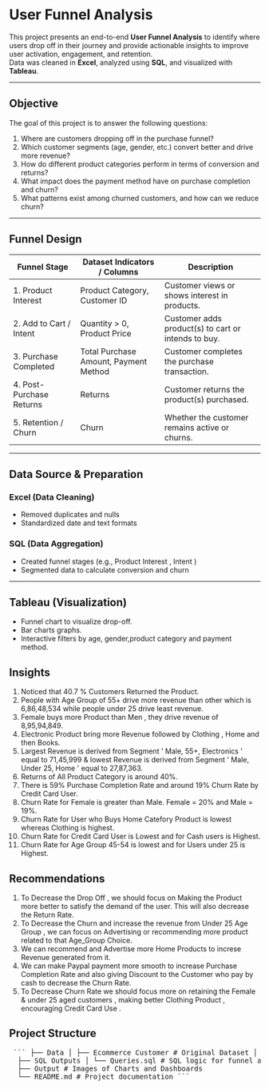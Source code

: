 #  User Funnel Analysis

This project presents an end-to-end **User Funnel Analysis** to identify where users drop off in their journey and provide actionable insights to improve user activation, engagement, and retention.  
Data was cleaned in **Excel**, analyzed using **SQL**, and visualized with **Tableau**.

---

##  Objective

The goal of this project is to answer the following questions: 
1.	Where are customers dropping off in the purchase funnel?
2.	Which customer segments (age, gender, etc.) convert better and drive more revenue?
3.	How do different product categories perform in terms of conversion and returns?
4.	What impact does the payment method have on purchase completion and churn?
5.	What patterns exist among churned customers, and how can we reduce churn?

---

##  Funnel Design

| Funnel Stage            | Dataset Indicators / Columns                | Description                                              |
|-------------------------|---------------------------------------------|----------------------------------------------------------|
| 1. Product Interest     | Product Category, Customer ID               | Customer views or shows interest in products.            |
| 2. Add to Cart / Intent | Quantity > 0, Product Price                 | Customer adds product(s) to cart or intends to buy.      |
| 3. Purchase Completed   | Total Purchase Amount, Payment Method       | Customer completes the purchase transaction.             |
| 4. Post-Purchase Returns| Returns                                     | Customer returns the product(s) purchased.               |
| 5. Retention / Churn    | Churn                                       | Whether the customer remains active or churns.           |

---

##  Data Source & Preparation

###  Excel (Data Cleaning)
- Removed duplicates and nulls
- Standardized date and text formats

###  SQL (Data Aggregation)
- Created funnel stages (e.g., Product Interest , Intent )
- Segmented data to calculate conversion and churn

---

##  Tableau (Visualization)
- Funnel chart to visualize drop-off.
- Bar charts graphs.
- Interactive filters by age, gender,product category and payment method.

##  Insights
1. Noticed that 40.7 % Customers Returned the Product.
2. People with Age Group of 55+ drive more revenue than other which is 6,86,48,534 while people under 25 drive least revenue.
3. Female buys more Product than Men , they drive revenue of 8,95,94,849.
4. Electronic Product bring more Revenue followed by Clothing , Home and then Books.
5. Largest Revenue is derived from Segment ' Male, 55+, Electronics ' equal to 71,45,999 & lowest Revenue is derived from Segment ' Male, Under 25, Home ' equal to 27,87,363.
6. Returns of All Product Category is around 40%.
7. There is 59% Purchase Completion Rate and around 19% Churn Rate by Credit Card User.
8. Churn Rate for Female is greater than Male. Female = 20% and Male = 19%.
9. Churn Rate for User who Buys Home Catefory Product is lowest whereas Clothing is highest.
10. Churn Rate for Credit Card User is Lowest and for Cash users is Highest.
11. Churn Rate for Age Group 45-54 is lowest and for Users under 25 is Highest.


## Recommendations
1. To Decrease the Drop Off , we should focus on Making the Product more better to satisfy the demand of the user. This will also decrease the Return Rate.
2. To Decrease the Churn and increase the revenue from Under 25 Age Group , we can focus on Advertising or recommending more product related to that Age_Group Choice.
3. We can recommend and Advertise more Home Products to increse Revenue generated from it.
4. We can make Paypal payment more smooth to increase Purchase Completion Rate and also giving Discount to the Customer who pay by cash to decrease the Churn Rate.
5. To Decrease Churn Rate we should focus more on retaining the Female & under 25 aged customers , making better Clothing Product , encouraging Credit Card Use .


## Project Structure 
<pre> ``` ├── Data │ ├── Ecommerce Customer # Original Dataset │ └── book1.xlsx # Cleaned dataset 
  ├── SQL Outputs │ └── Queries.sql # SQL logic for funnel analysis 
  ├── Output # Images of Charts and Dashboards 
  └── README.md # Project documentation ``` </pre>


